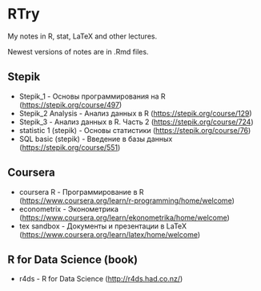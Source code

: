 # RTry
My notes in R, stat, LaTeX and other lectures.

Newest versions of notes are in .Rmd files.

## Stepik
* Stepik_1 - Основы программирования на R (<https://stepik.org/course/497>)
* Stepik_2 Analysis - Анализ данных в R (<https://stepik.org/course/129>)
* Stepik_3 - Анализ данных в R. Часть 2 (<https://stepik.org/course/724>)
* statistic 1 (stepik) - Основы статистики (<https://stepik.org/course/76>)
* SQL basic (stepik) - Введение в базы данных (<https://stepik.org/course/551>)

## Coursera
* coursera R - Программирование в R (<https://www.coursera.org/learn/r-programming/home/welcome>)
* econometrix - Эконометрика (<https://www.coursera.org/learn/ekonometrika/home/welcome>)
* tex sandbox - Документы и презентации в LaTeX (<https://www.coursera.org/learn/latex/home/welcome>)

## R for Data Science (book)
* r4ds - R for Data Science (<http://r4ds.had.co.nz/>)

